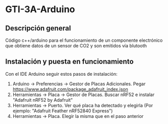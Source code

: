 # GTI-3A-Arduino

## Descripción general
Código c++/arduino para el funcionamiento de un componente electrónico que obtiene datos de un sensor de CO2 y son emitidos vía blutooth

## Instalación y puesta en funcionamiento
Con el IDE Arduino seguir estos pasos de instalación:
1. Arduino -> Preferencias -> Gestor de Placas Adicionales. Pegar https://www.adafruit.com/package_adafruit_index.json
2. Herramientas -> Placa -> Gestor de Placas. Buscar nRF52 e instalar "Adafruit nRF52 by Adafruit"
3. Herramientas -> Puerto. Ver qué placa ha detectado y elegirla (Por ejemplo: "Adafruit Feather nRF52840 Express")
4. Herramientas -> Placa. Elegir la misma que en el paso anterior
